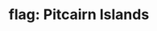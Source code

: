 ---
layout: flags
title: "flag: Pitcairn Islands"
emoji: flag_pitcairn_islands
permalink: 🇵🇳.html
---